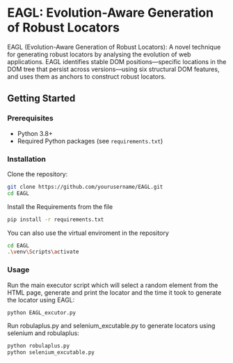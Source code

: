 # EAGL: Evolution-Aware Generation of Robust Locators

EAGL (Evolution-Aware Generation of Robust Locators): A novel technique for generating robust locators by analysing the evolution of web applications. EAGL identifies stable DOM positions—specific locations in the DOM tree that persist across versions—using six structural DOM features, and uses them as anchors to construct robust locators.


## Getting Started

### Prerequisites

- Python 3.8+
- Required Python packages (see `requirements.txt`)

### Installation

Clone the repository:
```sh
git clone https://github.com/yourusername/EAGL.git
cd EAGL
```

Install the Requirements from the file

```sh
pip install -r requirements.txt 
```

You can also use the virtual enviroment in the repository

```sh
cd EAGL
.\venv\Scripts\activate
```

### Usage

Run the main executor script which will select a random element from the HTML page, generate and print the locator and the time it took to generate the locator using EAGL:
```sh
python EAGL_excutor.py
```
Run robulaplus.py and selenium_excutable.py to generate locators using selenium and robulaplus:
```sh
python robulaplus.py
python selenium_excutable.py
```

